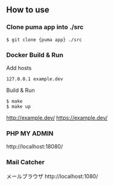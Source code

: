 ## How to use

### Clone puma app into ./src

```
$ git clone {puma app} ./src
```

### Docker Build & Run

Add hosts
```/etc/hosts
127.0.0.1 example.dev
```

Build & Run

```
$ make
$ make up
```

http://example.dev/
https://example.dev/

### PHP MY ADMIN

http://localhost:18080/


### Mail Catcher

メールブラウザ
http://localhost:1080/
